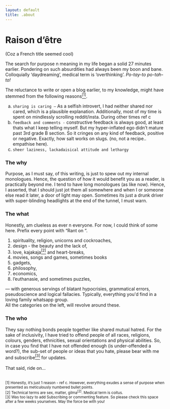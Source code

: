 ```yaml
---
layout: default
title: .about
---
```

<h1>Raison d’être </h1>
<p>(Coz a French title seemed cool)</p>
The search for purpose n meaning in my life began a solid 27 minutes earlier. Pondering on such absurdities had always been my boon and bane. Colloquially ‘daydreaming’, medical term is ‘overthinking’. <em>Po-tay-to po-tah-to! </em> 

The reluctance to write or open a blog earlier, to my knowledge, might have stemmed from the following reasons<a href="#abt_footnote"><sup>[1]</sup></a>. 
<ol type="a">
    <li><code>sharing is caring &mdash;</code> As a selfish introvert, I had neither shared nor cared, which is a plausible explanation. Additionally, most of my time is spent on mindlessly scrolling reddit/insta. During other times ref c  </li>
    <li><code>feedback and comments -</code> constructive feedback is always good, at least thats what I keep telling myself. But my hyper-inflated ego didn’t mature past 3rd grade B section. So it cringes on any kind of feedback, positive or negative. Exactly, how salt works on slugs. (no, not a recipe.. empathise here). </li>
    <li><code>sheer laziness, lackadaisical attitude and lethargy </code></li>
</ol>
<h3>The why</h3>
Purpose, as I must say, of this writing, is just to spew out my internal monologues. Hence, the question of how it would benefit you as a reader, is practically beyond me. I tend to have long monologues (as like now). Hence, I asserted, that I should just jot them all somewhere and when I or someone else read it later, a door of light may open. Sometimes its just a drunk driver with super-blinding headlights at the end of the tunnel, I must warn.
<h3>The what</h3>
Honestly, am clueless as ever n everyone. For now, I could think of some here. Prefix every point with “Rant on “.
<ol>
    <li>spirituality, religion, unicorns and cockroaches, </li>
    <li>design - the beauty and the lack of, </li>
    <li>love, kajakaja<a href="#abt_footnote"><sup>[2]</sup></a> and heart-breaks, </li>
    <li>movies, songs and games, sometimes books </li>
    <li>gadgets, </li>
    <li>philosophy, </li>
    <li>economics, </li>
    <li>l’euthanasie, and sometimes puzzles, </li>
</ol>
&mdash; with generous servings of blatant hypocrisies, grammatical errors, pseudoscience and logical fallacies. Typically, everything you'd find in a loving family whatsapp group.
<br />All the categories on the left, will revolve around these.
<h3>The who</h3>
They say nothing bonds people together like shared mutual hatred. For the sake of inclusivity, I have tried to offend people of all races, religions, colours, genders, ethnicities, sexual orientations and physical abilities. So, in case you find that I have not offended enough (is under-offended a word?), the sub-set of people or ideas that you hate, please bear with me and subscribe<a href="#abt_footnote"><sup>[3]</sup></a> for updates.
<br />
<br />
That said, ride on…
<br />
<br />
<p id="abt_footnote">
    <small>
        [1] Honestly, it’s just 1 reason - ref c. However, everything exudes a sense of purpose when presented as meticulously numbered bullet points. <br />
        [2] Technical terms are sex, matter, gilma<sup>[2]</sup>. Medical term is coitus. <br />
        [3] Was too lazy to add Subscribing or commenting feature. So please check this space after a few weeks yourselves. May the force be with you!
    </small>
</p>